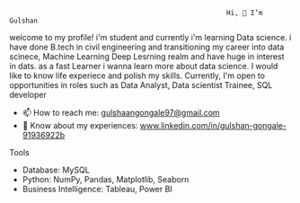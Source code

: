                                                           Hi, 👋 I’m Gulshan

welcome to my profile! i'm student and currently i'm learning Data science. i have done B.tech in civil engineering and transitioning my career into data scinece, Machine Learning Deep Lesrning realm and have huge in interest in dats. as a fast Learner i wanna learn more about data science. I would like to know life experiece and polish my skills. 
Currently, I'm open to opportunities in roles such as Data Analyst, Data scientist Trainee, SQL developer
  
- 📫 How to reach me: gulshaangongale97@gmail.com
- 📄 Know about my experiences: www.linkedin.com/in/gulshan-gongale-91936922b

Tools
- Database: MySQL
- Python: NumPy, Pandas, Matplotlib, Seaborn
- Business Intelligence: Tableau, Power BI

